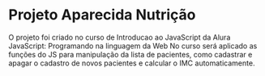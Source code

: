 # Projeto Aparecida Nutrição
 O projeto foi criado no curso de Introducao ao JavaScript da Alura JavaScript: Programando na linguagem da Web
No curso será aplicado as funções do JS para manipulação da lista de pacientes, como cadastrar e apagar o cadastro de novos pacientes e calcular o IMC automaticamente.


